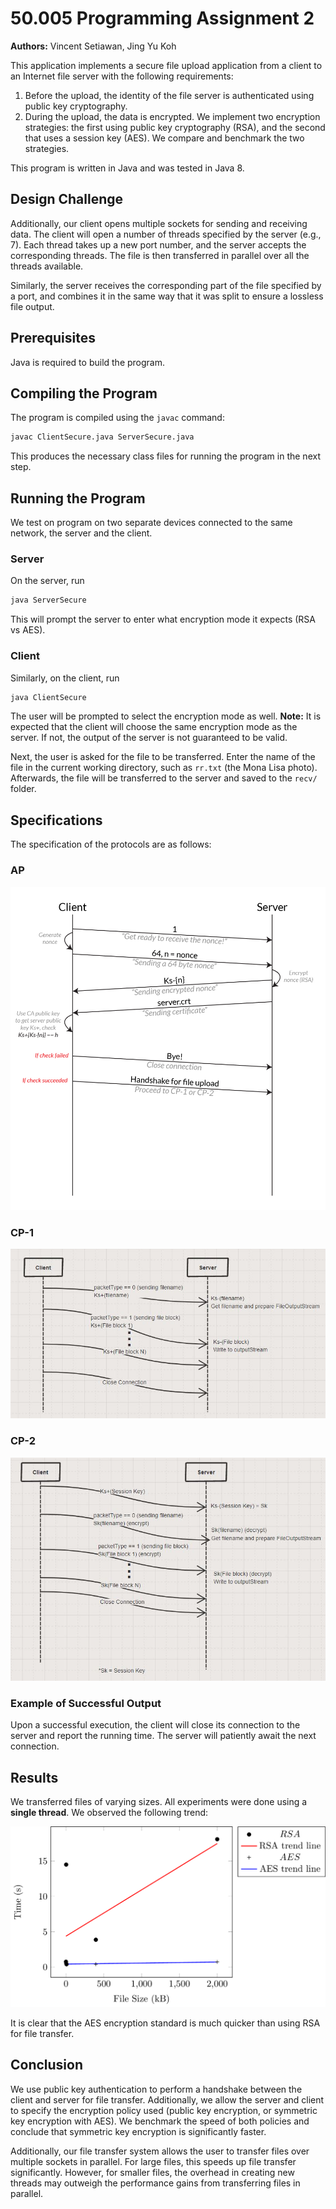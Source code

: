 <!-- Programming Assignment 1
∗ Authors: Vincent Setiawan, Jing Yu Koh
∗ Date: 15/04/2018
-->

# 50.005 Programming Assignment 2

**Authors:** Vincent Setiawan, Jing Yu Koh

This application implements a secure file upload application from a client to an Internet file server with the following requirements:

1. Before the upload, the identity of the file server is authenticated using public key cryptography.
2. During the upload, the data is encrypted. We implement two encryption strategies: the first using public key cryptography (RSA), and the second that uses a session key (AES). We compare and benchmark the two strategies.

This program is written in Java and was tested in Java 8.

## Design Challenge

Additionally, our client opens multiple sockets for sending and receiving data. The client will open a number of threads specified by the server (e.g., 7). Each thread takes up a new port number, and the server accepts the corresponding threads. The file is then transferred in parallel over all the threads available.

Similarly, the server receives the corresponding part of the file specified by a port, and combines it in the same way that it was split to ensure a lossless file output.

## Prerequisites

Java is required to build the program.

## Compiling the Program

The program is compiled using the `javac` command:

```sh
javac ClientSecure.java ServerSecure.java
```

This produces the necessary class files for running the program in the next step.

## Running the Program

We test on program on two separate devices connected to the same network, the server and the client.

### Server

On the server, run

```sh
java ServerSecure
```

This will prompt the server to enter what encryption mode it expects (RSA vs AES).

### Client

Similarly, on the client, run

```sh
java ClientSecure
```

The user will be prompted to select the encryption mode as well. **Note:** It is expected that the client will choose the same encryption mode as the server. If not, the output of the server is not guaranteed to be valid.

Next, the user is asked for the file to be transferred. Enter the name of the file in the current working directory, such as `rr.txt` (the Mona Lisa photo). Afterwards, the file will be transferred to the server and saved to the `recv/` folder.

## Specifications

The specification of the protocols are as follows:

### AP

![AP Protocol Specification](images/AP_spec.png)

### CP-1

![CP-1 Protocol Specification](images/CP1_spec.JPG)

### CP-2

![CP-2 Protocol Specification](images/CP2_spec.JPG)

### Example of Successful Output

Upon a successful execution, the client will close its connection to the server and report the running time. The server will patiently await the next connection.

## Results

We transferred files of varying sizes. All experiments were done using a **single thread**. We observed the following trend:

![Plot](images/plot.png)

It is clear that the AES encryption standard is much quicker than using RSA for file transfer.

## Conclusion

We use public key authentication to perform a handshake between the client and server for file transfer. Additionally, we allow the server and client to specify the encryption policy used (public key encryption, or symmetric key encryption with AES). We benchmark the speed of both policies and conclude that symmetric key encryption is significantly faster.

Additionally, our file transfer system allows the user to transfer files over multiple sockets in parallel. For large files, this speeds up file transfer significantly. However, for smaller files, the overhead in creating new threads may outweigh the performance gains from transferring files in parallel.

